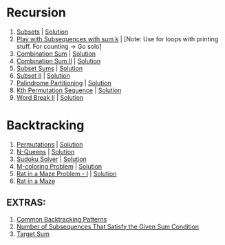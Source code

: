 # Recursion

1. [Subsets](https://leetcode.com/problems/subsets/) | [Solution](https://leetcode.com/problems/subsets/discuss/1728429/C%2B%2B-or-All-possible-Solutions)
2. [Play with Subsequences with sum k](https://github.com/asksaurabh/Leetcode_Prep/blob/main/03_Recursion_And_BackTracking/02_subsequences_with_sum_k.cpp) | [Note: Use for loops with printing stuff. For counting -> Go solo]
3. [Combination Sum](https://leetcode.com/problems/combination-sum/) | [Solution](https://leetcode.com/problems/combination-sum/discuss/1710057/C%2B%2B-or-Easy)
4. [Combination Sum II](https://leetcode.com/problems/combination-sum-ii/) | [Solution](https://leetcode.com/problems/combination-sum-ii/discuss/1710314/C%2B%2B-or-Nice-question)
5. [Subset Sums](https://practice.geeksforgeeks.org/problems/subset-sums2234/1#) | [Solution](#)
6. [Subset II](https://leetcode.com/problems/subsets-ii/) | [Solution](https://leetcode.com/problems/subsets-ii/discuss/1712290/C%2B%2B-or-Backtrack)
7. [Palindrome Partitioning](https://leetcode.com/problems/palindrome-partitioning/) | [Solution](https://leetcode.com/problems/palindrome-partitioning/discuss/1718377/C%2B%2B-or-All-possible-solutions)
8. [Kth Permutation Sequence](https://leetcode.com/problems/permutation-sequence/) | [Solution](https://leetcode.com/problems/permutation-sequence/discuss/1718570/C%2B%2B-or-All-possible-solutions)
9. [Word Break II](https://leetcode.com/problems/word-break-ii/) | [Solution](https://leetcode.com/problems/word-break-ii/discuss/1776387/C%2B%2B-or-All-possible-Solutions)

# Backtracking

1. [Permutations](https://leetcode.com/problems/permutations/) | [Solution](https://leetcode.com/problems/permutations/discuss/1712452/C%2B%2B-or-All-possible-solutions)
2. [N-Queens](https://leetcode.com/problems/n-queens/) | [Solution](https://leetcode.com/problems/n-queens/discuss/1715305/C%2B%2B-or-All-possible-solutions)
3. [Sudoku Solver](https://leetcode.com/problems/sudoku-solver/) | [Solution](https://leetcode.com/problems/sudoku-solver/discuss/1716496/C%2B%2B-or-All-possible-solutions)
4. [M-coloring Problem](https://www.codingninjas.com/codestudio/problems/981273) | [Solution](#)
5. [Rat in a Maze Problem - I](https://practice.geeksforgeeks.org/problems/rat-in-a-maze-problem/1#) | [Solution](#)
6. [Rat in a Maze](https://www.codingninjas.com/codestudio/problems/758966) 

## EXTRAS:

1. [Common Backtracking Patterns](https://leetcode.com/problems/subsets/discuss/27281/A-general-approach-to-backtracking-questions-in-Java-(Subsets-Permutations-Combination-Sum-Palindrome-Partitioning)#:~:text=A%20general%20approach%20to%20backtracking)
2. [Number of Subsequences That Satisfy the Given Sum Condition](https://leetcode.com/problems/number-of-subsequences-that-satisfy-the-given-sum-condition/)
3. [Target Sum](https://leetcode.com/problems/target-sum/)